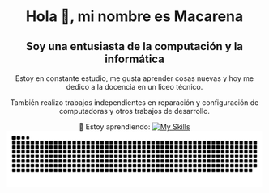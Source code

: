 <div align="center">
<h1>Hola 👋, mi nombre es Macarena</h1>
<h2>Soy una entusiasta de la computación y la informática</h2>

<p>Estoy en constante estudio, me gusta aprender cosas nuevas y hoy me dedico a la docencia en un liceo técnico. </p>
<p>También realizo trabajos independientes en reparación y configuración de computadoras y otros trabajos de desarrollo.</p>


🌱 Estoy aprendiendo: [![My Skills](https://skillicons.dev/icons?i=html,css,js,java,python,bash,arduino,php,git,github,postgres,mysql,linux,mint,debian,windows&perline=6)](https://skillicons.dev)
<img src="https://raw.githubusercontent.com/Platane/snk/output/github-contribution-grid-snake.svg" alt="Snake animation" />

</div>
